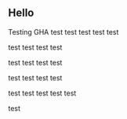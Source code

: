 ## Hello
Testing GHA test test test test test

test test test test

test test test test

test test test test

test test test test
test

test
